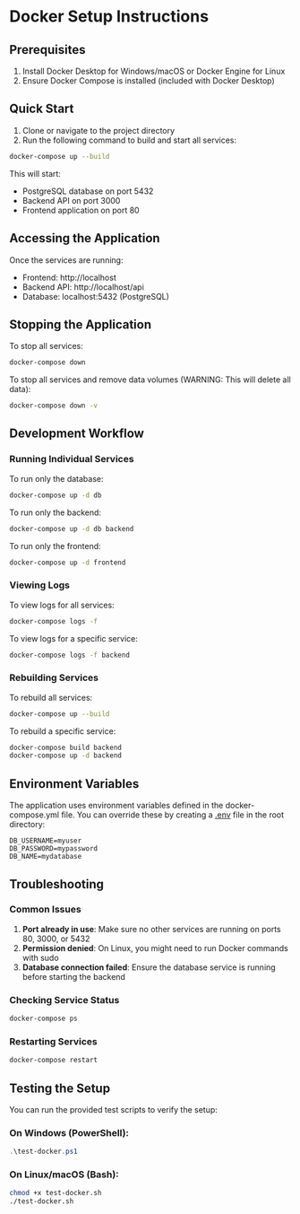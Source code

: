 # Docker Setup Instructions

## Prerequisites

1. Install Docker Desktop for Windows/macOS or Docker Engine for Linux
2. Ensure Docker Compose is installed (included with Docker Desktop)

## Quick Start

1. Clone or navigate to the project directory
2. Run the following command to build and start all services:

```bash
docker-compose up --build
```

This will start:
- PostgreSQL database on port 5432
- Backend API on port 3000
- Frontend application on port 80

## Accessing the Application

Once the services are running:

- Frontend: http://localhost
- Backend API: http://localhost/api
- Database: localhost:5432 (PostgreSQL)

## Stopping the Application

To stop all services:

```bash
docker-compose down
```

To stop all services and remove data volumes (WARNING: This will delete all data):

```bash
docker-compose down -v
```

## Development Workflow

### Running Individual Services

To run only the database:

```bash
docker-compose up -d db
```

To run only the backend:

```bash
docker-compose up -d db backend
```

To run only the frontend:

```bash
docker-compose up -d frontend
```

### Viewing Logs

To view logs for all services:

```bash
docker-compose logs -f
```

To view logs for a specific service:

```bash
docker-compose logs -f backend
```

### Rebuilding Services

To rebuild all services:

```bash
docker-compose up --build
```

To rebuild a specific service:

```bash
docker-compose build backend
docker-compose up -d backend
```

## Environment Variables

The application uses environment variables defined in the docker-compose.yml file. You can override these by creating a [.env](file:///d:/test-tz/form/.env) file in the root directory:

```env
DB_USERNAME=myuser
DB_PASSWORD=mypassword
DB_NAME=mydatabase
```

## Troubleshooting

### Common Issues

1. **Port already in use**: Make sure no other services are running on ports 80, 3000, or 5432
2. **Permission denied**: On Linux, you might need to run Docker commands with sudo
3. **Database connection failed**: Ensure the database service is running before starting the backend

### Checking Service Status

```bash
docker-compose ps
```

### Restarting Services

```bash
docker-compose restart
```

## Testing the Setup

You can run the provided test scripts to verify the setup:

### On Windows (PowerShell):

```powershell
.\test-docker.ps1
```

### On Linux/macOS (Bash):

```bash
chmod +x test-docker.sh
./test-docker.sh
```